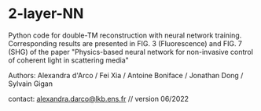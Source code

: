 # 2-layer-NN

Python code for double-TM reconstruction with neural network training. Corresponding results are presented in FIG. 3 (Fluorescence) and FIG. 7 (SHG) of the paper "Physics-based neural network for non-invasive control of coherent light in scattering media"

Authors: Alexandra d'Arco / Fei Xia / Antoine Boniface / Jonathan Dong / Sylvain Gigan

contact: alexandra.darco@lkb.ens.fr // version 06/2022


